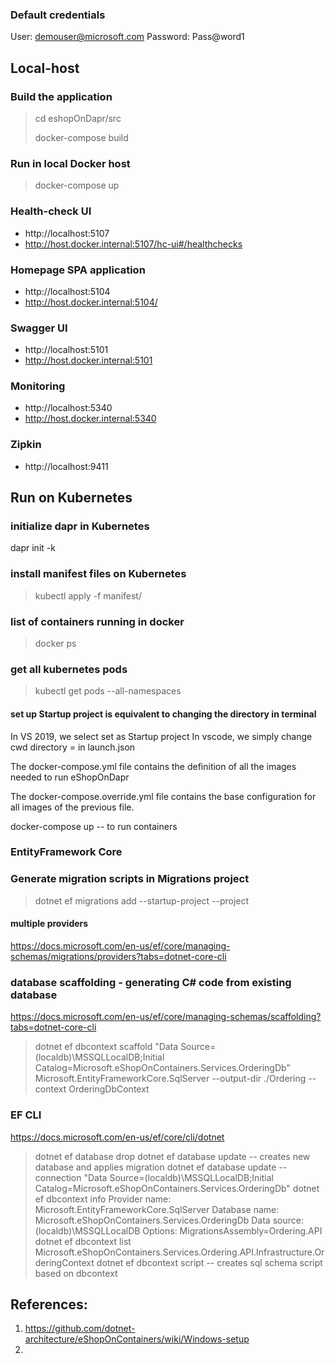 ### Default credentials
User: demouser@microsoft.com
Password: Pass@word1

## Local-host

### Build the application
> cd eshopOnDapr/src
>
> docker-compose build

### Run in local Docker host
> docker-compose up

### Health-check UI
* http://localhost:5107
* http://host.docker.internal:5107/hc-ui#/healthchecks

### Homepage SPA application
* http://localhost:5104
* http://host.docker.internal:5104/

### Swagger UI
* http://localhost:5101
* http://host.docker.internal:5101

### Monitoring
* http://localhost:5340
* http://host.docker.internal:5340

### Zipkin
* http://localhost:9411

## Run on Kubernetes
### initialize dapr in Kubernetes 
dapr init -k 

### install manifest files on Kubernetes
>kubectl apply -f manifest/

### list of containers running in docker
> docker ps

### get all kubernetes pods
> kubectl get pods --all-namespaces

#### set up Startup project is equivalent to changing the directory in terminal
In VS 2019, we select set as Startup project
In vscode, we simply change cwd directory = <folder for startup project> in launch.json

The docker-compose.yml file contains the definition of all the images needed to run eShopOnDapr

The docker-compose.override.yml file contains the base configuration for all images of the previous file.

docker-compose up -- to run containers

### EntityFramework Core
### Generate migration scripts in Migrations project
> dotnet ef migrations add <MigrationName> --startup-project <sourceproject> --project <projectwheretocreateMigration>

#### multiple providers
https://docs.microsoft.com/en-us/ef/core/managing-schemas/migrations/providers?tabs=dotnet-core-cli

### database scaffolding - generating C# code from existing database
https://docs.microsoft.com/en-us/ef/core/managing-schemas/scaffolding?tabs=dotnet-core-cli

> dotnet ef dbcontext scaffold "Data Source=(localdb)\MSSQLLocalDB;Initial Catalog=Microsoft.eShopOnContainers.Services.OrderingDb" Microsoft.EntityFrameworkCore.SqlServer --output-dir ./Ordering --context OrderingDbContext

### EF CLI
https://docs.microsoft.com/en-us/ef/core/cli/dotnet
> dotnet ef database drop
 dotnet ef database update -- creates new database and applies migration
	dotnet ef database update --connection "Data Source=(localdb)\\MSSQLLocalDB;Initial Catalog=Microsoft.eShopOnContainers.Services.OrderingDb"
dotnet ef dbcontext info 
	Provider name: Microsoft.EntityFrameworkCore.SqlServer
	Database name: Microsoft.eShopOnContainers.Services.OrderingDb
	Data source: (localdb)\MSSQLLocalDB
	Options: MigrationsAssembly=Ordering.API
>dotnet ef dbcontext list
	Microsoft.eShopOnContainers.Services.Ordering.API.Infrastructure.OrderingContext
> dotnet ef dbcontext script -- creates sql schema script based on dbcontext

## References:
1. https://github.com/dotnet-architecture/eShopOnContainers/wiki/Windows-setup
2. 